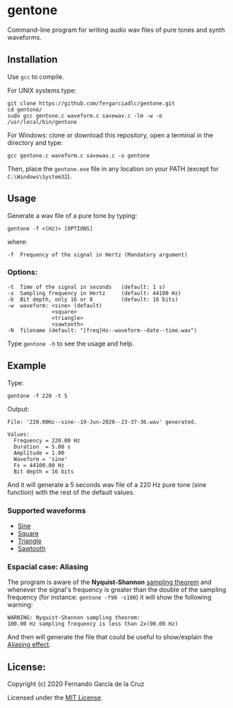 # gentone

Command-line program for writing audio wav files of pure tones and synth waveforms.

## Installation

Use `gcc` to compile.

For UNIX systems type:

	git clone https://github.com/fergarciadlc/gentone.git
	cd gentone/
	sudo gcc gentone.c waveform.c savewav.c -lm -w -o /usr/local/bin/gentone

For Windows: clone or download this repository, open a terminal in the directory and type:

	gcc gentone.c waveform.c savewav.c -o gentone


Then, place the `gentone.exe` file in any location on your PATH (except for `C:\Windows\System32`).
## Usage
Generate a wav file of a pure tone by typing:

	gentone -f <(Hz)> [OPTIONS]

where:
	
	-f 	Frequency of the signal in Hertz (Mandatory argument)

### Options:
	-t	Time of the signal in seconds	(default: 1 s)
	-s 	Sampling frequency in Hertz 	(default: 44100 Hz)
	-b 	Bit depth, only 16 or 8			(default: 16 bits)
	-w  waveform: <sine> (default)
	              <square>
				  <triangle>
				  <sawtooth>
	-N 	filename (default: "[freq]Hz--waveform--date--time.wav")

Type `gentone -h` to see the usage and help.

## Example
Type: 

	gentone -f 220 -t 5
Output:
```
File: '220.00Hz--sine--19-Jun-2020--23-37-36.wav' generated.  

Values:
  Frequency = 220.00 Hz
  Duration  = 5.00 s
  Amplitude = 1.00
  Waveform = 'sine'
  Fs = 44100.00 Hz
  Bit depth = 16 bits
```
And it will generate a 5 seconds wav file of a 220 Hz pure tone (sine function) with the rest of the default values.

### Supported waveforms
 - [Sine](https://en.wikipedia.org/wiki/Sine_wave)
 - [Square](https://en.wikipedia.org/wiki/Square_wave)
 - [Triangle](https://en.wikipedia.org/wiki/Triangle_wave)
 - [Sawtooth](https://en.wikipedia.org/wiki/Sawtooth_wave)

### Espacial case: Aliasing
The program is aware of the **Nyquist-Shannon** [sampling theorem](https://en.wikipedia.org/wiki/Nyquist%E2%80%93Shannon_sampling_theorem) and whenever the signal's frequency is greater than the double of the sampling frequency (for instance: `gentone -f90 -s100`) it will show the following warning:
	
	WARNING: Nyquist-Shannon sampling theorem:
	100.00 Hz sampling frequency is less than 2x(90.00 Hz)
And then will generate the file that could be useful to show/explain the [Aliasing effect](https://en.wikipedia.org/wiki/Aliasing).

## License:
Copyright (c) 2020 Fernando García de la Cruz

Licensed under the [MIT License](LICENSE).